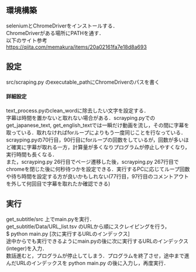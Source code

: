 ## 環境構築
seleniumとChromeDriverをインストールする．  
ChromeDriverがある場所にPATHを通す．  
以下のサイト参考  
https://qiita.com/memakura/items/20a02161fa7e18d8a693

## 設定
src/scraping.py のexecutable_pathにChromeDriverのパスを書く  
#### 詳細設定
text_process.pyのclean_wordに除去したい文字を設定する．  
字幕は時間を置かないと取れない場合がある．scrayping.pyでのget_japanese_text, get_english_textでは一瞬だけ動画を流し，その間に字幕を取っている．取れなければforループによりもう一度同じことを行なっている．scrayping.pyの70行目，90行目にforループの回数をしているが，回数が多いほど確実に字幕が取れる一方，計算量が多くなりプログラムが停止しやすくなり，実行時間も長くなる．  
また，scrayping.py 26行目でページ遷移した後，scrayping.py 267行目でchromeを閉じた後に何秒待つかを設定できる．実行するPCに応じてループ回数や待ち時間を設定する方が良いかもしれない(77行目，97行目のコメントアウトを外して何回目で字幕を取れたか確認できる)

## 実行
get_subtitle/src 上でmain.pyを実行．  
get_subtitle/Data/URL_list.tsv のURLから順にスクレイピングを行う，  
$ python main.py [次に実行するURLのインデックス]  
途中からでも実行できるようにmain.pyの後に次に実行するURLのインデックス(integer)を入力．  
数話進むと，プログラムが停止してしまう．プログラムを終了させ，途中まで進んだURLのインデックスを python main.py の後に入力し，再度実行．
